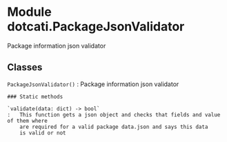 Module dotcati.PackageJsonValidator
===================================
Package information json validator

Classes
-------

`PackageJsonValidator()`
:   Package information json validator

    ### Static methods

    `validate(data: dict) ‑> bool`
    :   This function gets a json object and checks that fields and value of them where
        are required for a valid package data.json and says this data
        is valid or not